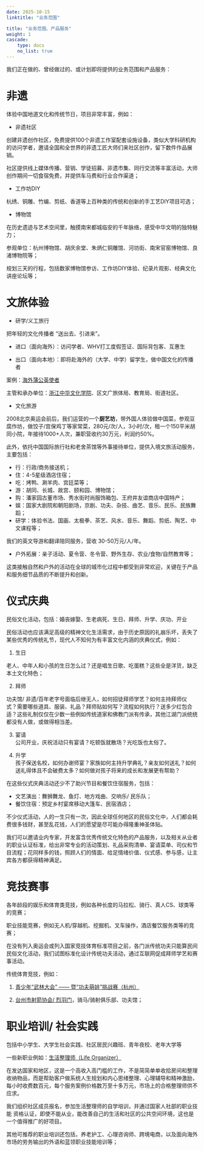 ```yaml
---
date: 2025-10-15
linktitle: "业务范围"

title: "业务范围、产品服务"
weight: 1
cascade:
    type: docs
    no_list: true
---
```



我们正在做的、曾经做过的、或计划即将提供的业务范围和产品服务：

# 非遗

体验中国地道文化和传统节日，项目非常丰富，例如：


- 非遗社区

创建非遗创作社区，免费提供100个非遗工作室配套设施设备，类似大学科研机构的访问学者，邀请全国和全世界的非遗工匠大师们来社区创作，留下数件作品展销。

社区提供线上媒体传播、营销、学徒招募、非遗市集、同行交流等丰富活动，大师创作期间一切食宿免费，并提供车马费和行业合作渠道；


- 工作坊DIY

杭绣、铜雕、竹编、剪纸、香道等上百种类的传统和创新的手工艺DIY项目可选；


- 博物馆

在历史遗迹与艺术空间里，触摸南宋都城临安的千年脉络，感受中华文明的独特魅力；

参观单位：杭州博物馆、胡庆余堂、朱炳仁铜雕馆、河坊街、南宋官窑博物馆、良渚博物院等；

规划三天的行程，包括数家博物馆参访、工作坊DIY体验、纪录片观影、经典文化讲座论坛等；

# 文旅体验

- 研学/义工旅行

把年轻的文化传播者 “送出去、引进来”。

  - 进口（面向海外）：访问学者、WHV打工度假签证、国际背包客、互惠生

  - 出口（面向本地）：即将赴海外的（大学、中学）留学生，做中国文化的传播者
 
案例：[海外蒲公英使者](https://www.zhwhxy.org.cn/article/3gi7cP99uU9) 

主管和承办单位：[浙江中华文化学院](https://www.zhwhxy.org.cn/)、区文广旅体局、教育局、街道社区。


- 文化旅游

2008北京奥运会前后，我们运营的一个**厨艺坊**，带外国人体验做中国菜，参观豆腐作坊，做饺子/宫保鸡丁等家常菜，280元/次/人，3小时/次，租一个150平米胡同小院，年接待1000+人次，兼职营收约30万元，利润约50%。

此外，依托中国国际旅行社和老舍茶馆等外事接待单位，提供入境文旅活动服务，主要包括：
  - 行：行政/商务接送机；
  - 住：4-5星级酒店住宿；
  - 吃：烤鸭、涮羊肉、宫廷菜等；
  - 游：胡同、长城、故宫、颐和园、博物馆；
  - 购：潘家园古董市场、秀水街时尚服饰箱包、王府井友谊商店中国特产；
  - 娱：国家大剧院和朝阳剧场，京剧、功夫、杂技、曲艺、音乐、民乐、民族舞蹈；
  - 研学：体验书法、国画、太极拳、茶艺、风水、音乐、舞蹈、剪纸、陶艺、中文课程等；

我们的英文导游和翻译陪同服务，营收 30-50万元/人/年。

- 户外拓展：亲子活动、夏令营、冬令营、野外生存、农业/食物/自然教育等；

这类接触自然和户外的活动在全球的城市化过程中都受到非常欢迎，关键在于产品和服务细节品质的不断提升和创新。


# 仪式庆典

民俗文化活动，包括：婚丧嫁娶、生老病死、生日、拜师、升学、庆功、开业

民俗活动也应该满足高级的精神文化生活需求，由于历史原因的礼崩乐坏，丢失了某些优秀的传统礼节，现代人不知何为有丰富文化内涵的庆典仪式，例如：

1. 生日  

老人、中年人和小孩的生日怎么过？还是唱生日歌、吃蛋糕？这些全是洋货，缺乏本土文化特色；

2. 拜师  

功夫馆/ 非遗/百年老字号面临后继无人，如何招徒拜师学艺？如何主持拜师仪式？需要哪些道具、服装、礼品？拜师贴如何写？流程如何执行？送多少红包合适？这些礼制仅仅在少数一些例如传统道家和佛教门派有传承，其他江湖门派统统都没有人做，或做得相当差。

3. 宴请  
公司开业，庆祝活动只有宴请？吃顿饭就散场？光吃饭也太俗了。

4. 升学  
孩子保送名校，如何办谢师宴？家族如何主持升学典礼？亲友如何送礼？如何送礼得体且不会破费太多？如何做对孩子将来的成长和发展更有帮助？

在这些仪式庆典活动还少不了助兴节目和餐饮住宿服务，包括：
- 文艺演出：舞狮舞龙、鱼灯、地方戏曲、交响乐/ 民乐队；
- 餐饮住宿：预定乡村宴席移动大篷车、民宿酒店；

不少仪式活动，人的一生只有一次，因此全球任何地区的民俗文化中，人们都会耗费很多钱财，甚至乱花钱，人们的愿望是尽可能办得隆重神圣体贴。

我们可以邀请业内专家，开发富含优秀传统文化特色的产品服务，以及相关从业者的职业认证标准，给出非常专业的活动策划、礼品采购清单、宴请菜单、司仪和节目流程；花同样多的钱，照顾人们的情面、给足情绪价值、仪式感、参与感，让主宾各方都获得精神满足。


# 竞技赛事

各年龄段的娱乐和体育类竞技，例如各种长度的马拉松、骑行、真人CS、球类等的竞赛；

职业技能竞赛，例如无人机/穿越机、挖掘机、叉车操作，酒店餐饮服务类等的竞赛；

在没有列入奥运会或列入国家竞技体育标准项目之前，各门派传统功夫只能算民间民俗文化活动，我们试图标准化设计传统功夫活动，通过互联网促成拜师学艺和赛事活动。

传统体育竞技，例如：
1. [青少年“武林大会” —— 暨“功夫萌娃”挑战赛（杭州）](https://mp.weixin.qq.com/s/C_2tm-JgfIMvDG6RJGwCfQ)

2. [台州市射箭协会/ 烈羽门](https://mp.weixin.qq.com/s?src=3&timestamp=1760506828&ver=1&signature=RLVbOzGUiioUeZS0utQ3bGxvUYxZ8Cjuue6mk9RUMcQoNDSD3hvqhfJNqnYu5tOvz8Y7Rwbh6aqIk-wgq6UqoYy5I37UqATo3jaKaZIWdlqmnOxxSZOxgb4*Mo3Wv0M2-rKglMTrDUqc8vDsAj8972cDYxwl0*7yDS-tkZh*Xt8=)，骑马/骑射俱乐部、功夫馆；


# 职业培训/ 社会实践

包括中小学生、大学生社会实践、社区居民兴趣班、青年夜校、老年大学等

一些新职业例如：[生活整理师（Life Organizer）](https://calochina.com/)

在发达国家和地区，这是一个高收入高门槛的工作，不是简简单单收拾房间和整理收纳物品，而是帮助客户做系统人生规划和内心思绪整理、心理辅导和精神激励，每小时收费数百元，每个服务案例价格数万至十多万元，市场上的合格整理师供不应求。

我们组织社区成员报名，参加生活整理师的自学培训，并通过国家人社部的职业技能
资格认证，即使不能从业，能改善自己的生活和社区的公共空间环境，这也是一个值得推广的好项目。

其他可推荐的职业培训还包括，养老护工、心理咨询师、跨境电商，以及面向海外市场的劳务输出的外语和蓝领职业技能培训等；
